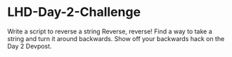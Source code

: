 # LHD-Day-2-Challenge

Write a script to reverse a string
Reverse, reverse! Find a way to take a string and turn it around backwards. Show off your backwards hack on the Day 2 Devpost.


